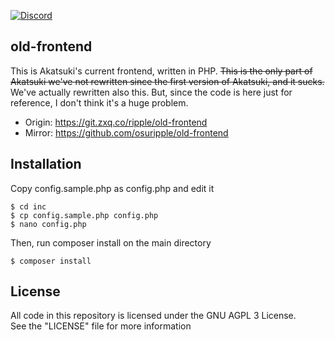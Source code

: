 [![Discord](https://discordapp.com/api/guilds/365406575893938177/widget.png?style=shield)](https://discord.gg/5cBtMPW)

## old-frontend

This is Akatsuki's current frontend, written in PHP.
~~This is the only part of Akatsuki we've not rewritten since the first version of Akatsuki, and it sucks.~~ We've actually rewritten also this.
But, since the code is here just for reference, I don't think it's a huge problem.

- Origin: https://git.zxq.co/ripple/old-frontend
- Mirror: https://github.com/osuripple/old-frontend

## Installation
Copy config.sample.php as config.php and edit it
```
$ cd inc
$ cp config.sample.php config.php
$ nano config.php
```
Then, run composer install on the main directory
```
$ composer install
```

## License
All code in this repository is licensed under the GNU AGPL 3 License.  
See the "LICENSE" file for more information

